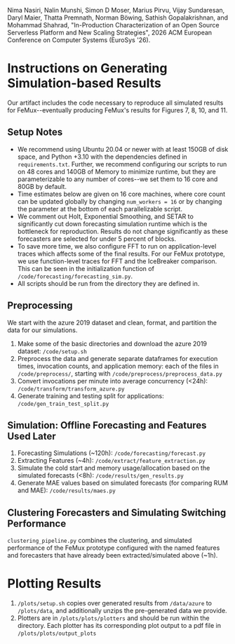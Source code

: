 Nima Nasiri, Nalin Munshi, Simon D Moser, Marius Pirvu, Vijay Sundaresan, Daryl Maier, Thatta Premnath, Norman Böwing, Sathish Gopalakrishnan, and Mohammad Shahrad, "In-Production Characterization of an Open Source Serverless Platform and New Scaling Strategies", 2026 ACM European Conference on Computer Systems (EuroSys '26).

# Instructions on Generating Simulation-based Results
Our artifact includes the code necessary to reproduce all simulated results for FeMux--eventually producing FeMux's results for Figures 7, 8, 10, and 11. 

## Setup Notes
- We recommend using Ubuntu 20.04 or newer with at least 150GB of disk space, and Python +3.10 with the dependencies defined in `requirements.txt`. Further, we recommend configuring our scripts to run on 48 cores and 140GB of Memory to minimize runtime, but they are parameterizable to any number of cores--we set them to 16 core and 80GB by default.
 - Time estimates below are given on 16 core machines, where core count can be updated globally by changing `num_workers = 16` or by changing the parameter at the bottom of each parallelizable script.
- We comment out Holt, Exponential Smoothing, and SETAR to significantly cut down forecasting simulation runtime which is the bottleneck for reproduction. Results do not change significantly as these forecasters are selected for under 5 percent of blocks. 
 - To save more time, we also configure FFT to run on application-level traces which affects some of the final results. For our FeMux prototype, we use function-level traces for FFT and the IceBreaker comparison. This can be seen in the initialization function of `/code/forecasting/forecasting_sim.py`.
- All scripts should be run from the directory they are defined in.

## Preprocessing
We start with the azure 2019 dataset and clean, format, and partition the data for our simulations.

1. Make some of the basic directories and download the azure 2019 dataset: `/code/setup.sh`
2. Preprocess the data and generate separate dataframes for
execution times, invocation counts, and application memory: each of the files in `/code/preprocess/`, starting with `/code/preprocess/preprocess_data.py`
3. Convert invocations per minute into average concurrency (<24h): `/code/transform/transform_azure.py`
4. Generate training and testing split for applications: `/code/gen_train_test_split.py`

## Simulation: Offline Forecasting and Features Used Later
1. Forecasting Simulations (~120h): `/code/forecasting/forecast.py`
2. Extracting Features (~4h): `/code/extract/feature_extraction.py`
3. Simulate the cold start and memory usage/allocation based on the simulated forecasts (<8h): `/code/results/gen_results.py`
4. Generate MAE values based on simulated forecasts (for comparing RUM and MAE): `/code/results/maes.py`

## Clustering Forecasters and Simulating Switching Performance
`clustering_pipeline.py` combines the clustering, and simulated performance of the FeMux prototype 
configured with the named features and forecasters that have already been extracted/simulated above (~1h).


# Plotting Results
1. `/plots/setup.sh` copies over generated results from `/data/azure` to `/plots/data`, and additionally unzips the pre-generated data we provide. 
2. Plotters are in `/plots/plots/plotters` and should be run within the directory. Each plotter has its corresponding plot output to a pdf file in `/plots/plots/output_plots`

